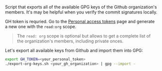 Script that exports all of the available GPG keys of the Github organization's members. It's may be helpful when you verify the commit signatures locally.


GH token is requried. Go to the [Personal access tokens](https://github.com/settings/tokens) page and generate a new one with the `read:org` scope.

> The `read: org` scope is optional but allows to get a complete list of the organization's members, including private onces.


Let's export all available keys from Github and import them into GPG:
```bash
export GH_TOKEN=<your_personal_token>
./export-org-keys.sh <your_gh_organization> | gpg --import -
```
